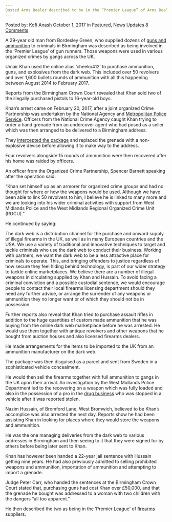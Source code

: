 ```yaml
---
Busted Arms Dealer described to be in the “Premier League” of Arms Dealing
---
```

<article class="post-listing post-22864 post type-post status-publish format-standard has-post-thumbnail hentry 
 tag-arms tag-busted tag-dealing tag-league tag-premier">
    <div class="post-inner">
        <span>Posted by: <a href="https://www.deepdotweb.com/author/kofi/" title="">Kofi Anash </a></span>
    <span>October 1, 2017</span>
    <span>in <a href="https://www.deepdotweb.com/category/deepdot-news/" rel="category tag">Featured</a>, <a href="https://www.deepdotweb.com/category/news-updates/" rel="category tag">News Updates</a></span>
    <span><a href="https://www.deepdotweb.com/2017/10/01/busted-arms-dealer-described-premier-league-arms-dealing/#comments">8 Comments</a></span>
    </p>
    <div class="clear"></div>
    <div class="entry">
    <p>A 29-year old man from Bordesley Green, who supplied dozens of <a href="https://www.deepdotweb.com/2017/09/05/details-released-case-german-arms-dealer-sold-glock-gun-munich-shooter/">guns and ammunition</a> to criminals in Birmingham was described as being involved in the ‘Premier League’ of gun runners. Those weapons were used in various organized crimes by gangs across the UK.</p>
    <p>Umair Khan used the online alias ‘cheeko412’ to purchase ammunition, guns, and explosives from the dark web. This included over 50 revolvers and over 1,600 bullets rounds of ammunition with all this happening between August 2014 to February 2017.</p>
    <p>Reports from the Birmingham Crown Court revealed that Khan sold two of the illegally purchased pistols to 16-year-old boys.</p>
    <p>Khan’s arrest came on February 20, 2017, after a joint organized Crime Partnership was undertaken by the National Agency and <a href="http://www.birminghammail.co.uk/news/midlands-news/how-police-caught-premier-league-13637324">Metropolitan Police Service</a>. Officers from the National Crime Agency caught Khan trying to order a hand grenade from an undercover agent who had posed as a seller which was then arranged to be delivered to a Birmingham address.</p>
    <p>They <a href="https://www.deepdotweb.com/2017/08/29/austrian-man-admits-selling-drugs-package-interception/">intercepted the package</a> and replaced the grenade with a non-explosive device before allowing it to make way to the address.</p>
    <p>Four revolvers alongside 15 rounds of ammunition were then recovered after his home was raided by officers.</p>
    <p>An officer from the Organized Crime Partnership, Spencer Barnett speaking after the operation said:</p>
    <p>“Khan set himself up as an armorer for organized crime groups and had no thought for where or how the weapons would be used. Although we have been able to link 50 revolvers to him, I believe he is linked to many more and we are looking into his wider criminal activities with support from West Midlands Police and the West Midlands Regional Organized Crime Unit (ROCU).”</p>
    <p>He continued by saying:</p>
    <p>The dark web is a distribution channel for the purchase and onward supply of illegal firearms in the UK, as well as in many European countries and the USA. We use a variety of traditional and innovative techniques to target and tackle criminals who use the dark web to conduct their business. Working with partners, we want the dark web to be a less attractive place for criminals to operate. This, and bringing offenders to justice regardless of how secure they feel hiding behind technology, is part of our wider strategy to tackle online marketplaces. We believe there are a number of illegal weapons in circulating supplied by Khan and Hussain. To avoid facing a criminal conviction and a possible custodial sentence, we would encourage people to contact their local firearms licensing department should they need any further advice, or arrange the surrender of any weapons or ammunition they no longer want or of which they should not be in possession.</p>
    <p>Further reports also reveal that Khan tried to purchase assault rifles in addition to the huge quantities of custom made ammunition that he was buying from the online dark web marketplace before he was arrested. He would use them together with antique revolvers and other weapons that he bought from auction houses and also licensed firearms dealers.</p>
    <p>He made arrangements for the items to be imported to the UK from an ammunition manufacturer on the dark web.</p>
    <p>The package was then disguised as a parcel and sent from Sweden in a sophisticated vehicle concealment.</p>
    <p>He would then sell the firearms together with full ammunition to gangs in the UK upon their arrival. An investigation by the West Midlands Police Department led to the recovering on a weapon which was fully loaded and also in the possession of a pro in the <a href="https://www.deepdotweb.com/2017/09/13/police-busted-nyc-synthetic-drug-dealer/">drug business</a> who was stopped in a vehicle after it was reported stolen.</p>
    <p>Nazim Hussain, of Bromford Lane, West Bromwich, believed to be Khan’s accomplice was also arrested the next day. Reports show he had been assisting Khan in looking for places where they would store the weapons and ammunition.</p>
    <p>He was the one managing deliveries from the dark web to various addresses in Birmingham and then seeing to it that they were signed for by others before being later sent to Khan.</p>
    <p>Khan has however been handed a 22-year jail sentence with Hussain getting nine years. He had also previously admitted to selling prohibited weapons and ammunition, importation of ammunition and attempting to import a grenade.</p>
    <p>Judge Peter Carr, who handed the sentences at the Birmingham Crown Court stated that, purchasing guns had cost Khan over £50,000, and that the grenade he bought was addressed to a woman with two children with the dangers “all too apparent.”</p>
    <p>He then described the two as being in the ’Premier League’ of <a href="https://www.deepdotweb.com/2017/06/27/fsb-arrested-68-year-old-firearm-buyer/">firearms</a> suppliers.</p>
    </div>
    <span style="display:none"><a href="https://www.deepdotweb.com/tag/arms/" rel="tag">arms</a> <a href="https://www.deepdotweb.com/tag/busted/" rel="tag">busted</a>  <a href="https://www.deepdotweb.com/tag/dealing/" rel="tag">dealing</a> <a href="https://www.deepdotweb.com/tag/league/" rel="tag">league</a> <a href="https://www.deepdotweb.com/tag/premier/" rel="tag">premier</a></span> <span style="display:none" class="updated">2017-10-01</span>
    <div style="display:none" class="vcard author" itemprop="author" itemscope itemtype="http://schema.org/Person"><strong class="fn" itemprop="name"><a href="https://www.deepdotweb.com/author/kofi/" title="Posts by Kofi Anash" rel="author">Kofi Anash</a></strong></div>
    </div>
</article>

